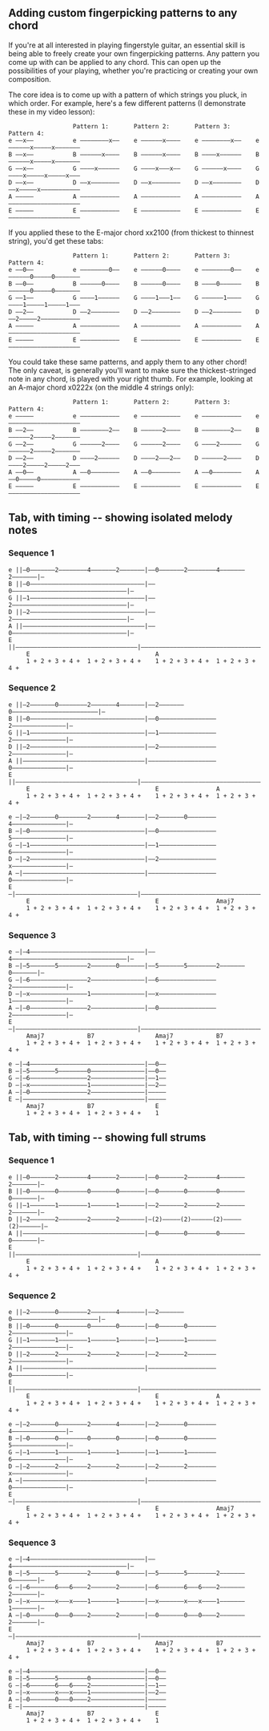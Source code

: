 ## Adding custom fingerpicking patterns to any chord

If you're at all interested in playing fingerstyle guitar, an essential skill is being able to freely create your own fingerpicking patterns. Any pattern you come up with can be applied to any chord. This can open up the possibilities of your playing, whether you're practicing or creating your own composition.

The core idea is to come up with a pattern of which strings you pluck, in which order. For example, here's a few different patterns (I demonstrate these in my video lesson):

                      Pattern 1:       Pattern 2:       Pattern 3:       Pattern 4:
    e ––x––           e ––––––––x––    e ––––––x––––    e ––––––––x––    e ––––––x–––––x–––––––
    B ––x––           B ––––––x––––    B ––––––x––––    B ––––x––––––    B ––––––x–––––x–––––––
    G ––x––           G ––––x––––––    G ––––x–––x––    G ––––––x––––    G ––––x–––––x–––––x–––
    D ––x––           D ––x––––––––    D ––x––––––––    D ––x––––––––    D ––x–––––x–––––––––––
    A –––––           A –––––––––––    A –––––––––––    A –––––––––––    A ––––––––––––––––––––
    E –––––           E –––––––––––    E –––––––––––    E –––––––––––    E ––––––––––––––––––––

If you applied these to the E-major chord xx2100 (from thickest to thinnest string), you'd get these tabs:

                      Pattern 1:       Pattern 2:       Pattern 3:       Pattern 4:
    e ––0––           e ––––––––0––    e ––––––0––––    e ––––––––0––    e ––––––0–––––0–––––––
    B ––0––           B ––––––0––––    B ––––––0––––    B ––––0––––––    B ––––––0–––––0–––––––
    G ––1––           G ––––1––––––    G ––––1–––1––    G ––––––1––––    G ––––1–––––1–––––1–––
    D ––2––           D ––2––––––––    D ––2––––––––    D ––2––––––––    D ––2–––––2–––––––––––
    A –––––           A –––––––––––    A –––––––––––    A –––––––––––    A ––––––––––––––––––––
    E –––––           E –––––––––––    E –––––––––––    E –––––––––––    E ––––––––––––––––––––

You could take these same patterns, and apply them to any other chord! The only caveat, is generally you'll want to make sure the thickest-stringed note in any chord, is played with your right thumb. For example, looking at an A-major chord x0222x (on the middle 4 strings only):

                      Pattern 1:       Pattern 2:       Pattern 3:       Pattern 4:
    e –––––           e –––––––––––    e –––––––––––    e –––––––––––    e ––––––––––––––––––––
    B ––2––           B ––––––––2––    B ––––––2––––    B ––––––––2––    B ––––––2–––––2–––––––
    G ––2––           G ––––––2––––    G ––––––2––––    G ––––2––––––    G ––––––2–––––2–––––––
    D ––2––           D ––––2––––––    D ––––2–––2––    D ––––––2––––    D ––––2–––––2–––––2–––
    A ––0––           A ––0––––––––    A ––0––––––––    A ––0––––––––    A ––0–––––0–––––––––––
    E –––––           E –––––––––––    E –––––––––––    E –––––––––––    E ––––––––––––––––––––


## Tab, with timing -- showing isolated melody notes

### Sequence 1

    e ||–0–––––––2––––––––4–––––––2–––––––|––0–––––––2––––––––4–––––––2–––––––|–
    B ||–0––––––––––––––––––––––––––––––––|––0––––––––––––––––––––––––––––––––|–
    G ||–1––––––––––––––––––––––––––––––––|––2––––––––––––––––––––––––––––––––|–
    D ||–2––––––––––––––––––––––––––––––––|––2––––––––––––––––––––––––––––––––|–
    A ||––––––––––––––––––––––––––––––––––|––0––––––––––––––––––––––––––––––––|–
    E ||––––––––––––––––––––––––––––––––––|–––––––––––––––––––––––––––––––––––|–
         E                                   A
         1 + 2 + 3 + 4 +  1 + 2 + 3 + 4 +    1 + 2 + 3 + 4 +  1 + 2 + 3 + 4 +

### Sequence 2

    e ||–2–––––––0––––––––2–––––––4–––––––|––2–––––––0––––––––––––––––––––––––|–
    B ||–0––––––––––––––––––––––––––––––––|––0––––––––––––––––2–––––––––––––––|–
    G ||–1––––––––––––––––––––––––––––––––|––1––––––––––––––––2–––––––––––––––|–
    D ||–2––––––––––––––––––––––––––––––––|––2––––––––––––––––2–––––––––––––––|–
    A ||––––––––––––––––––––––––––––––––––|–––––––––––––––––––0–––––––––––––––|–
    E ||––––––––––––––––––––––––––––––––––|–––––––––––––––––––––––––––––––––––|–
         E                                   E                A
         1 + 2 + 3 + 4 +  1 + 2 + 3 + 4 +    1 + 2 + 3 + 4 +  1 + 2 + 3 + 4 +

    e –|–2–––––––0––––––––2–––––––4–––––––|––2–––––––0––––––––4–––––––––––––––|–
    B –|–0––––––––––––––––––––––––––––––––|––0––––––––––––––––5–––––––––––––––|–
    G –|–1––––––––––––––––––––––––––––––––|––1––––––––––––––––6–––––––––––––––|–
    D –|–2––––––––––––––––––––––––––––––––|––2––––––––––––––––x–––––––––––––––|–
    A –|––––––––––––––––––––––––––––––––––|–––––––––––––––––––0–––––––––––––––|–
    E –|––––––––––––––––––––––––––––––––––|–––––––––––––––––––––––––––––––––––|–
         E                                   E                Amaj7
         1 + 2 + 3 + 4 +  1 + 2 + 3 + 4 +    1 + 2 + 3 + 4 +  1 + 2 + 3 + 4 +

### Sequence 3

    e –|–4––––––––––––––––––––––––––––––––|––4––––––––––––––––––––––––––––––––|–
    B –|–5–––––––5––––––––2–––––––0–––––––|––5–––––––5––––––––2–––––––0–––––––|–
    G –|–6––––––––––––––––2–––––––––––––––|––6––––––––––––––––2–––––––––––––––|–
    D –|–x––––––––––––––––1–––––––––––––––|––x––––––––––––––––1–––––––––––––––|–
    A –|–0––––––––––––––––2–––––––––––––––|––0––––––––––––––––2–––––––––––––––|–
    E –|––––––––––––––––––––––––––––––––––|–––––––––––––––––––––––––––––––––––|–
         Amaj7            B7                 Amaj7            B7
         1 + 2 + 3 + 4 +  1 + 2 + 3 + 4 +    1 + 2 + 3 + 4 +  1 + 2 + 3 + 4 +

    e –|–4––––––––––––––––––––––––––––––––|––0––
    B –|–5–––––––5––––––––0–––––––––––––––|––0––
    G –|–6––––––––––––––––2–––––––––––––––|––1––
    D –|–x––––––––––––––––1–––––––––––––––|––2––
    A –|–0––––––––––––––––2–––––––––––––––|–––––
    E –|––––––––––––––––––––––––––––––––––|–––––
         Amaj7            B7                 E
         1 + 2 + 3 + 4 +  1 + 2 + 3 + 4 +    1

## Tab, with timing -- showing full strums

### Sequence 1

    e ||–0–––––––2––––––––4–––––––2–––––––|––0–––––––2––––––––4–––––––2–––––––|–
    B ||–0–––––––0––––––––0–––––––0–––––––|––0–––––––0––––––––0–––––––0–––––––|–
    G ||–1–––––––1––––––––1–––––––1–––––––|––2–––––––2––––––––2–––––––2–––––––|–
    D ||–2–––––––2––––––––2–––––––2–––––––|–(2)–––––(2)––––––(2)–––––(2)––––––|–
    A ||––––––––––––––––––––––––––––––––––|––0–––––––0––––––––0–––––––0–––––––|–
    E ||––––––––––––––––––––––––––––––––––|–––––––––––––––––––––––––––––––––––|–
         E                                   A
         1 + 2 + 3 + 4 +  1 + 2 + 3 + 4 +    1 + 2 + 3 + 4 +  1 + 2 + 3 + 4 +

### Sequence 2

    e ||–2–––––––0––––––––2–––––––4–––––––|––2–––––––0––––––––––––––––––––––––|–
    B ||–0–––––––0––––––––0–––––––0–––––––|––0–––––––0––––––––2–––––––––––––––|–
    G ||–1–––––––1––––––––1–––––––1–––––––|––1–––––––1––––––––2–––––––––––––––|–
    D ||–2–––––––2––––––––2–––––––2–––––––|––2–––––––2––––––––2–––––––––––––––|–
    A ||––––––––––––––––––––––––––––––––––|–––––––––––––––––––0–––––––––––––––|–
    E ||––––––––––––––––––––––––––––––––––|–––––––––––––––––––––––––––––––––––|–
         E                                   E                A
         1 + 2 + 3 + 4 +  1 + 2 + 3 + 4 +    1 + 2 + 3 + 4 +  1 + 2 + 3 + 4 +

    e –|–2–––––––0––––––––2–––––––4–––––––|––2–––––––0––––––––4–––––––––––––––|–
    B –|–0–––––––0––––––––0–––––––0–––––––|––0–––––––0––––––––5–––––––––––––––|–
    G –|–1–––––––1––––––––1–––––––1–––––––|––1–––––––1––––––––6–––––––––––––––|–
    D –|–2–––––––2––––––––2–––––––2–––––––|––2–––––––2––––––––x–––––––––––––––|–
    A –|––––––––––––––––––––––––––––––––––|–––––––––––––––––––0–––––––––––––––|–
    E –|––––––––––––––––––––––––––––––––––|–––––––––––––––––––––––––––––––––––|–
         E                                   E                Amaj7
         1 + 2 + 3 + 4 +  1 + 2 + 3 + 4 +    1 + 2 + 3 + 4 +  1 + 2 + 3 + 4 +

### Sequence 3

    e –|–4––––––––––––––––––––––––––––––––|––4––––––––––––––––––––––––––––––––|–
    B –|–5–––––––5––––––––2–––––––0–––––––|––5–––––––5––––––––2–––––––0–––––––|–
    G –|–6–––––––6–––6––––2–––––––2–––––––|––6–––––––6–––6––––2–––––––2–––––––|–
    D –|–x–––––––x–––x––––1–––––––1–––––––|––x–––––––x–––x––––1–––––––1–––––––|–
    A –|–0–––––––0–––0––––2–––––––2–––––––|––0–––––––0–––0––––2–––––––2–––––––|–
    E –|––––––––––––––––––––––––––––––––––|–––––––––––––––––––––––––––––––––––|–
         Amaj7            B7                 Amaj7            B7
         1 + 2 + 3 + 4 +  1 + 2 + 3 + 4 +    1 + 2 + 3 + 4 +  1 + 2 + 3 + 4 +

    e –|–4––––––––––––––––––––––––––––––––|––0––
    B –|–5–––––––5––––––––0–––––––––––––––|––0––
    G –|–6–––––––6–––6––––2–––––––––––––––|––1––
    D –|–x–––––––x–––x––––1–––––––––––––––|––2––
    A –|–0–––––––0–––0––––2–––––––––––––––|–––––
    E –|––––––––––––––––––––––––––––––––––|–––––
         Amaj7            B7                 E
         1 + 2 + 3 + 4 +  1 + 2 + 3 + 4 +    1
